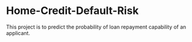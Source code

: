 # Home-Credit-Default-Risk
This project is to predict the probability of loan repayment capability of an applicant. 
